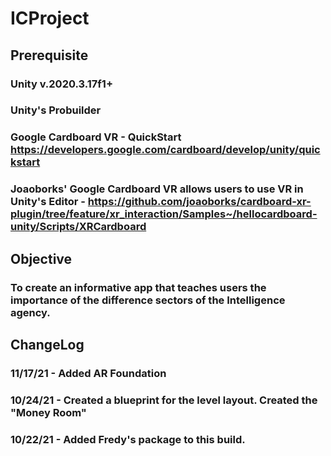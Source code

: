 # ICProject

## Prerequisite
### Unity v.2020.3.17f1+
### Unity's Probuilder
### Google Cardboard VR - QuickStart https://developers.google.com/cardboard/develop/unity/quickstart
### Joaoborks' Google Cardboard VR allows users to use VR in Unity's Editor - https://github.com/joaoborks/cardboard-xr-plugin/tree/feature/xr_interaction/Samples~/hellocardboard-unity/Scripts/XRCardboard

## Objective
### To create an informative app that teaches users the importance of the difference sectors of the Intelligence agency.

## ChangeLog
### 11/17/21 - Added AR Foundation
### 10/24/21 - Created a blueprint for the level layout. Created the "Money Room"
### 10/22/21 - Added Fredy's package to this build.
